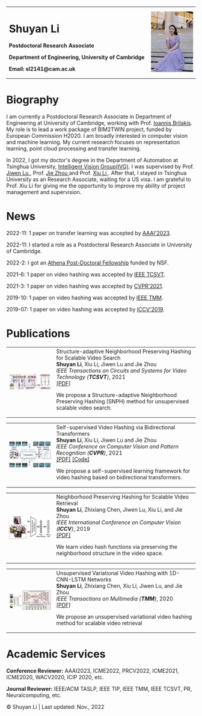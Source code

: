 <table border="0">
  <tr>
    <td width="75%">
      <h1>Shuyan Li</h1>
      <p><b>Postdoctoral Research Associate</b></p>
      <p><b>Department of Engineering, University of Cambridge</b></p>
      <p><b>Email: sl2141@cam.ac.uk</b></p>
    </td>
    <td width="25%">
      <img src="/IMG_1437.jpg" width="100%">  
    </td>
  </tr>
</table>


# Biography
             
I am currently a Postdoctoral Research Associate in Department of Engineering at University of Cambridge, working with Prof. <a href="http://www.eng.cam.ac.uk/profiles/ib340">Ioannis Brilakis</a>. My role is to lead a work package of BIM2TWIN project, funded by European Commission H2020. I am broadly interested in computer vision and machine learning. My current research focuses on representation learning, point cloud processing and transfer learning.

In 2022, I got my doctor's degree in the Department of Automation at Tsinghua University, <a href="http://ivg.au.tsinghua.edu.cn/index.php">Intelligent Vision Group(IVG)</a>. I was supervised by Prof. <a href="http://ivg.au.tsinghua.edu.cn/Jiwen_Lu/"> Jiwen Lu </a>, Prof. <a href="http://www.au.tsinghua.edu.cn/info/1110/1583.htm"> Jie Zhou </a> and Prof. <a href="https://www.sigs.tsinghua.edu.cn/lx/"> Xiu Li </a>. After that, I stayed in Tsinghua University as an Research Associate, waiting for a US visa. I am grateful to Prof. Xiu Li for giving me the opportunity to improve my ability of project management and supervision.  
  
# News

2022-11: 1 paper on transfer learning was accepted by <a href="https://aaai.org/Conferences/AAAI-23/">AAAI'2023</a>.

2022-11: I started a role as a Postdoctoral Research Associate in University of Cambridge.

2022-2: I got an <a href="https://athena.duke.edu/education-outreach"> Athena Post-Doctoral Fellowship</a> funded by NSF.

2021-6: 1 paper on video hashing was accepted by <a href="https://ieeexplore.ieee.org/xpl/RecentIssue.jsp?punumber=76">IEEE TCSVT</a>.

2021-3:  1 paper on video hashing was accepted by <a href="http://cvpr2021.thecvf.com">CVPR'2021</a>.

2019-10: 1 paper on video hashing was accepted by <a href="https://ieeexplore.ieee.org/xpl/RecentIssue.jsp?punumber=6046">IEEE TMM</a>.

2019-07: 1 paper on video hashing was accepted by <a href="http://iccv2019.thecvf.com/">ICCV'2019</a>.

  
# Publications
<table border="0">
 <tr>
            <td width="25%">
              <img style="width:100%;max-width:100%" src="SNPH.png" alt="dise">
            </td>
            <td width="75%" valign="center">
              <papertitle>Structure-adaptive Neighborhood Preserving Hashing for Scalable Video Search</papertitle>
              <br>
              <strong>Shuyan Li</strong>, Xiu Li, Jiwen Lu and Jie Zhou
              <br>
              <em>IEEE Transactions on Circuits and Systems for Video Technology (<strong>TCSVT</strong>)</em>, 2021
              <br>
              <a href="Structure-adaptive Neighborhood Preserving Hashing for Scalable Video Search.pdf">[PDF]</a>
              <br>
              <p></p>
              <p> We propose a Structure-adaptive Neighborhood Preserving Hashing (SNPH) method for unsupervised scalable video search.</p>
            </td>
</tr>
</table> 

<table border="0">
 <tr>
            <td width="25%">
              <img style="width:100%;max-width:100%" src="bth.png" alt="dise">
            </td>
            <td width="75%" valign="center">
              <papertitle>Self-supervised Video Hashing via Bidirectional Transformers</papertitle>
              <br>
              <strong>Shuyan Li</strong>, Xiu Li, Jiwen Lu and Jie Zhou
              <br>
              <em>IEEE Conference on Computer Vision and Pattern Recognition (<strong>CVPR</strong>)</em>, 2021
              <br>
              <a href="Self-supervised Video Hashing via Bidirectional Transformers.pdf">[PDF]</a> <a href="https://github.com/Lily1994/BTH">[Code]</a> 
              <br>
              <p></p>
              <p>We propose a self-supervised learning framework for video hashing based on bidirectional transformers.</p>
            </td>
</tr>
</table>  

<table border="0">
 <tr>
            <td width="25%">
              <img style="width:100%;max-width:100%" src="nph.png" alt="dise">
            </td>
            <td width="75%" valign="center">
              <papertitle>Neighborhood Preserving Hashing for Scalable Video Retrieval</papertitle>
              <br>
              <strong>Shuyan Li</strong>, Zhixiang Chen, Jiwen Lu, Xiu Li, and Jie Zhou
              <br>
              <em>IEEE International Conference on Computer Vision (<strong>ICCV</strong>)</em>, 2019
              <br>
              <a href="Neighborhood Preserving Hashing for Scalable Video Retrieval.pdf">[PDF]</a>  
              <br>
              <p></p>
              <p>We learn video hash functions via preserving the neighborhood structure in the video space.</p>
            </td>
</tr>
</table>
  
<table border="0">
 <tr>
            <td width="25%">
              <img style="width:100%;max-width:100%" src="Uvvh2.png" alt="dise">
            </td>
            <td width="75%" valign="center">
              <papertitle>Unsupervised Variational Video Hashing with 1D-CNN-LSTM Networks</papertitle>
              <br>
              <strong>Shuyan Li</strong>, Zhixiang Chen, Xiu Li, Jiwen Lu, and Jie Zhou
              <br>
              <em>IEEE Transactions on Multimedia (<strong>TMM</strong>)</em>, 2020
              <br>
              <a href="Unsupervised variational video hashing with 1D-CNN-LSTM Networks.pdf">[PDF]</a>
              <br>
              <p></p>
              <p>We propose an unsupervised variational video hashing method for scalable video retrieval</p>
            </td>
</tr>
</table>

# Academic Services

<b>Conference Reviewer:</b> AAAI2023, ICME2022, PRCV2022, ICME2021, ICME2020, WACV2020, ICIP 2020, etc.

<b>Journal Reviewer:</b>  IEEE/ACM TASLP, IEEE TIP, IEEE TMM, IEEE TCSVT, PR, Neuralcomputing, etc.

&copy; Shuyan Li | Last updated: Nov., 2022

